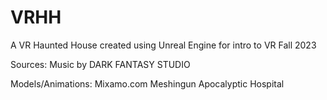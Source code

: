 # VRHH
 A VR Haunted House created using Unreal Engine for intro to VR Fall 2023

 Sources:
 Music by DARK FANTASY STUDIO

 Models/Animations:
 Mixamo.com
 Meshingun Apocalyptic Hospital
 

 
